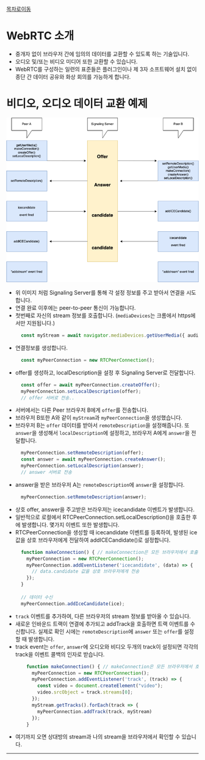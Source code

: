 [목차로이동](https://github.com/JJongTaeng/webrtc-docs)

# WebRTC 소개
- 중개자 없이 브라우저 간에 임의의 데이터를 교환할 수 있도록 하는 기술입니다.
- 오디오 및/또는 비디오 미디어 또한 교환할 수 있습니다.
- WebRTC를 구성하는 일련의 표준들은 플러그인이나 제 3자 소프트웨어 설치 없이 종단 간 데이터 공유와 화상 회의를 가능하게 합니다.

# 비디오, 오디오 데이터 교환 예제
![webrtc-interface](./WebRTC-Interface.drawio.png)
- 위 이미지 처럼 Signaling Server를 통해 각 설정 정보를 주고 받아서 연결을 시도합니다.
- 연결 완료 이후에는 peer-to-peer 통신이 가능합니다.
- 첫번째로 자신의 stream 정보를 호출합니다. (`mediaDevices`는 크롬에서 https에서만 지원됩니다.)
    ```typescript
      const myStream = await navigator.mediaDevices.getUserMedia({ audio: true, video: true});
    ```
- 연결정보를 생성합니다.
    ```typescript
      const myPeerConnection = new RTCPeerConnection();
    ```
- offer를 생성하고, localDescription을 설정 후 Signaling Server로 전달합니다.
    ```typescript
      const offer = await myPeerConnection.createOffer();
      myPeerConnection.setLocalDescription(offer);
      // offer 서버로 전송..
    ```
- 서버에서는 다른 Peer 브라우저 B에게 `offer`를 전송합니다.
- 브라우저 B또한 A와 같이 `myStream`과 `myPeerConnection`을 생성했습니다.
- 브라우저 B는 `offer` 데이터를 받아서 `remoteDescription`을 설정해줍니다. 또 `answer`을 생성해서 `localDescription`에 설정하고, 브라우저 A에게 `answer`을 전달합니다.
    ```typescript
      myPeerConnection.setRemoteDescription(offer);
      const answer = await myPeerConnection.createAnswer();
      myPeerConnection.setLocalDescription(answer);
      // answer 서버로 전송
    ```
- answer을 받은 브라우저 A는 `remoteDescription`에 `answer`을 설정합니다.
    ```typescript
      myPeerConnection.setRemoteDescription(answer);
    ```
- 상호 offer, answer을 주고받은 브라우저는 icecandidate 이벤트가 발생합니다.
- 일반적으로 로컬에서 RTCPeerConnection.setLocalDescription()을 호출한 후에 발생합니다. 몇가지 이벤트 또한 발생합니다.
- RTCPeerConnection을 생성할 때 icecandidate 이벤트를 등록하여, 발생된 ice 값을 상호 브라우저에게 전달하여 addICECandidate()로 설정합니다.
    ```typescript
      function makeConnection() { // makeConnection은 모든 브라우저에서 호출
        myPeerConnection = new RTCPeerConnection();
        myPeerConnection.addEventListener('icecandidate', (data) => {
          // data.candidate 값을 상호 브라우저에게 전송
        });
      }
  
      // 데이터 수신
      myPeerConnection.addIceCandidate(ice);
    ```
- `track` 이벤트를 추가하여, 다른 브라우저의 stream 정보를 받아올 수 있습니다.
- 새로운 인바운드 트랙이 연결에 추가되고 addTrack을 호출하면 트랙 이벤트를 수신합니다. 실제로 확인 시에는 `remoteDescription`에 `answer` 또는 `offer`를 설정할 때 발생합니다.
- track event는 `offer`, `answer`에 오디오와 비디오 두개의 track이 설정되면 각각의 track을 이벤트 콜백의 인자로 받습니다.
    ```typescript
        function makeConnection() { // makeConnection은 모든 브라우저에서 호출
          myPeerConnection = new RTCPeerConnection();
          myPeerConnection.addEventListener('track', (track) => {
            const video = document.createElement("video");
            video.srcObject = track.streams[0];
          });
          myStream.getTracks().forEach(track => {
            myPeerConnection.addTrack(track, myStream)
          });
        } 
    ```
- 여기까지 오면 상대방의 stream과 나의 stream을 브라우저에서 확인할 수 있습니다.
---

